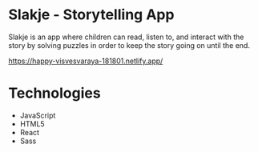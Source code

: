 # Slakje - Storytelling App

Slakje is an app where children can read, listen to, and interact with the story by solving puzzles in order to keep the story going on until the end.

https://happy-visvesvaraya-181801.netlify.app/

# Technologies

- JavaScript
- HTML5
- React
- Sass

